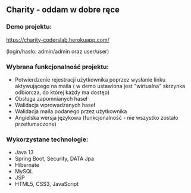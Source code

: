 ## Charity - oddam w dobre ręce

### Demo projektu:
https://charity-coderslab.herokuapp.com/

(login/hasło: admin/admin oraz user/user)

### Wybrana funkcjonalność projektu:
- Potwierdzenie rejestracji użytkownika poprzez wysłanie
linku aktywującego na maila ( w demo ustawiona jest "wirtualna" skrzynka odbiorcza, do której każdy ma dostęp)
- Obsługa zapomnianych haseł
- Walidacja wprowadzanych haseł
- Walidacja maila podanego przez użytkownika
- Angielska wersja językowa (funkcjonalność - nie wszystko zostało przetłumaczone)

### Wykorzystane technologie:

- Java 13
- Spring Boot, Security, DATA Jpa
- Hibernate
- MySQL
- JSP
- HTML5, CSS3, JavaScript
